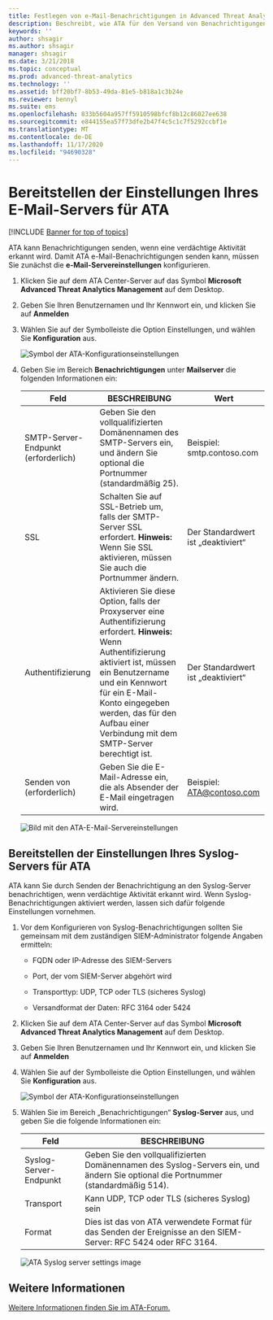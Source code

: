 ```yaml
---
title: Festlegen von e-Mail-Benachrichtigungen in Advanced Threat Analytics
description: Beschreibt, wie ATA für den Versand von Benachrichtigungen (per E-Mail oder ATA-Ereignisweiterleitung) bei verdächtigen Aktivitäten konfiguriert werden kann
keywords: ''
author: shsagir
ms.author: shsagir
manager: shsagir
ms.date: 3/21/2018
ms.topic: conceptual
ms.prod: advanced-threat-analytics
ms.technology: ''
ms.assetid: bff20bf7-8b53-49da-81e5-b818a1c3b24e
ms.reviewer: bennyl
ms.suite: ems
ms.openlocfilehash: 833b5604a957ff5910598bfcf8b12c86027ee638
ms.sourcegitcommit: e844155ea57f73dfe2b47f4c5c1c7f5292ccbf1e
ms.translationtype: MT
ms.contentlocale: de-DE
ms.lasthandoff: 11/17/2020
ms.locfileid: "94690328"
---
```

# <a name="provide-ata-with-your-email-server-settings"></a>Bereitstellen der Einstellungen Ihres E-Mail-Servers für ATA

[!INCLUDE [Banner for top of topics](includes/banner.md)]

ATA kann Benachrichtigungen senden, wenn eine verdächtige Aktivität erkannt wird. Damit ATA e-Mail-Benachrichtigungen senden kann, müssen Sie zunächst die **e-Mail-Servereinstellungen** konfigurieren.

1. Klicken Sie auf dem ATA Center-Server auf das Symbol **Microsoft Advanced Threat Analytics Management** auf dem Desktop.

1. Geben Sie Ihren Benutzernamen und Ihr Kennwort ein, und klicken Sie auf **Anmelden**

1. Wählen Sie auf der Symbolleiste die Option Einstellungen, und wählen Sie **Konfiguration** aus.

    ![Symbol der ATA-Konfigurationseinstellungen](media/ATA-config-icon.png)

1. Geben Sie im Bereich **Benachrichtigungen** unter **Mailserver** die folgenden Informationen ein:


   |              Feld              |                                                                                                 BESCHREIBUNG                                                                                                  |               Wert                |
   |---------------------------------|--------------------------------------------------------------------------------------------------------------------------------------------------------------------------------------------------------------|------------------------------------|
   | SMTP-Server-Endpunkt (erforderlich) |                                                            Geben Sie den vollqualifizierten Domänennamen des SMTP-Servers ein, und ändern Sie optional die Portnummer (standardmäßig 25).                                                            | Beispiel:<br />smtp.contoso.com |
   |               SSL               |                                              Schalten Sie auf SSL-Betrieb um, falls der SMTP-Server SSL erfordert. **Hinweis:** Wenn Sie SSL aktivieren, müssen Sie auch die Portnummer ändern.                                               |        Der Standardwert ist „deaktiviert“         |
   |         Authentifizierung          | Aktivieren Sie diese Option, falls der Proxyserver eine Authentifizierung erfordert. **Hinweis:** Wenn Authentifizierung aktiviert ist, müssen ein Benutzername und ein Kennwort für ein E-Mail-Konto eingegeben werden, das für den Aufbau einer Verbindung mit dem SMTP-Server berechtigt ist. |        Der Standardwert ist „deaktiviert“         |
   |      Senden von (erforderlich)       |                                                                        Geben Sie die E-Mail-Adresse ein, die als Absender der E-Mail eingetragen wird.                                                                         | Beispiel:<br />ATA@contoso.com  |

    ![Bild mit den ATA-E-Mail-Servereinstellungen](media/ata-email-server.png)

## <a name="provide-ata-with-your-syslog-server-settings"></a>Bereitstellen der Einstellungen Ihres Syslog-Servers für ATA
ATA kann Sie durch Senden der Benachrichtigung an den Syslog-Server benachrichtigen, wenn verdächtige Aktivität erkannt wird. Wenn Syslog-Benachrichtigungen aktiviert werden, lassen sich dafür folgende Einstellungen vornehmen.

1. Vor dem Konfigurieren von Syslog-Benachrichtigungen sollten Sie gemeinsam mit dem zuständigen SIEM-Administrator folgende Angaben ermitteln:

   - FQDN oder IP-Adresse des SIEM-Servers

   - Port, der vom SIEM-Server abgehört wird

   - Transporttyp: UDP, TCP oder TLS (sicheres Syslog)

   - Versandformat der Daten: RFC 3164 oder 5424

1. Klicken Sie auf dem ATA Center-Server auf das Symbol **Microsoft Advanced Threat Analytics Management** auf dem Desktop.

1. Geben Sie Ihren Benutzernamen und Ihr Kennwort ein, und klicken Sie auf **Anmelden**

1. Wählen Sie auf der Symbolleiste die Option Einstellungen, und wählen Sie **Konfiguration** aus.

    ![Symbol der ATA-Konfigurationseinstellungen](media/ATA-config-icon.png)

1. Wählen Sie im Bereich „Benachrichtigungen“ **Syslog-Server** aus, und geben Sie die folgende Informationen ein:

   |Feld|BESCHREIBUNG|
   |---------|---------------|
   |Syslog-Server-Endpunkt|Geben Sie den vollqualifizierten Domänennamen des Syslog-Servers ein, und ändern Sie optional die Portnummer (standardmäßig 514).|
   |Transport|Kann UDP, TCP oder TLS (sicheres Syslog) sein|
   |Format|Dies ist das von ATA verwendete Format für das Senden der Ereignisse an den SIEM-Server: RFC 5424 oder RFC 3164.|

    ![ATA Syslog server settings image](media/ata-syslog-server-settings.png)



## <a name="see-also"></a>Weitere Informationen
[Weitere Informationen finden Sie im ATA-Forum.](https://social.technet.microsoft.com/Forums/security/home?forum=mata)
